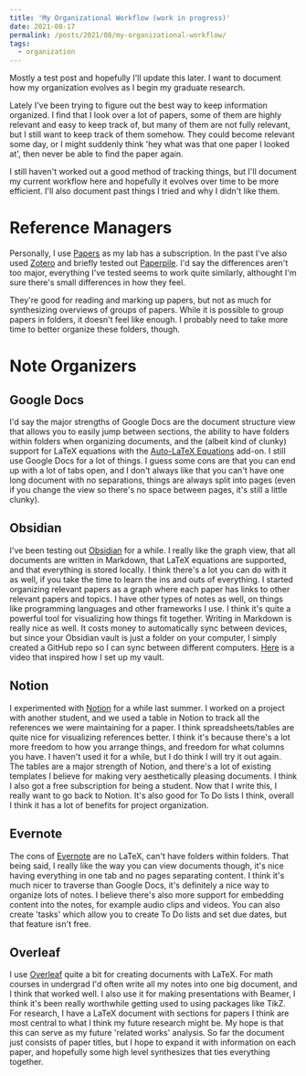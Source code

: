 ```yaml
---
title: 'My Organizational Workflow (work in progress)'
date: 2021-08-17
permalink: /posts/2021/08/my-organizational-workflow/
tags:
  - organization
---
```


Mostly a test post and hopefully I'll update this later. I want to document how my organization evolves as I begin my graduate research.

Lately I've been trying to figure out the best way to keep information organized. I find that I look over a lot of papers, some of them are highly relevant and easy to keep track of, but many of them are not fully relevant, but I still want to keep track of them somehow. They could become relevant some day, or I might suddenly think 'hey what was that one paper I looked at', then never be able to find the paper again.

I still haven't worked out a good method of tracking things, but I'll document my current workflow here and hopefully it evolves over time to be more efficient. I'll also document past things I tried and why I didn't like them.

Reference Managers
======
Personally, I use [Papers](https://www.papersapp.com/) as my lab has a subscription. In the past I've also used [Zotero](https://www.zotero.org/) and briefly tested out [Paperpile](https://paperpile.com/). I'd say the differences aren't too major, everything I've tested seems to work quite similarly, althought I'm sure there's small differences in how they feel.

They're good for reading and marking up papers, but not as much for synthesizing overviews of groups of papers. While it is possible to group papers in folders, it doesn't feel like enough. I probably need to take more time to better organize these folders, though.

Note Organizers
======

Google Docs
------
I'd say the major strengths of Google Docs are the document structure view that allows you to easily jump between sections, the ability to have folders within folders when organizing documents, and the (albeit kind of clunky) support for LaTeX equations with the [Auto-LaTeX Equations](https://workspace.google.com/marketplace/app/autolatex_equations/850293439076) add-on. I still use Google Docs for a lot of things. I guess some cons are that you can end up with a lot of tabs open, and I don't always like that you can't have one long document with no separations, things are always split into pages (even if you change the view so there's no space between pages, it's still a little clunky).

Obsidian
------
I've been testing out [Obsidian](https://obsidian.md/) for a while. I really like the graph view, that all documents are written in Markdown, that LaTeX equations are supported, and that everything is stored locally. I think there's a lot you can do with it as well, if you take the time to learn the ins and outs of everything. I started organizing relevant papers as a graph where each paper has links to other relevant papers and topics. I have other types of notes as well, on things like programming languages and other frameworks I use. I think it's quite a powerful tool for visualizing how things fit together. Writing in Markdown is really nice as well. It costs money to automatically sync between devices, but since your Obsidian vault is just a folder on your computer, I simply created a GitHub repo so I can sync between different computers. [Here](https://www.youtube.com/watch?v=txsScSC53-8) is a video that inspired how I set up my vault.

Notion
------
I experimented with [Notion](https://www.notion.so/) for a while last summer. I worked on a project with another student, and we used a table in Notion to track all the references we were maintaining for a paper. I think spreadsheets/tables are quite nice for visualizing references better. I think it's because there's a lot more freedom to how you arrange things, and freedom for what columns you have. I haven't used it for a while, but I do think I will try it out again. The tables are a major strength of Notion, and there's a lot of existing templates I believe for making very aesthetically pleasing documents. I think I also got a free subscription for being a student. Now that I write this, I really want to go back to Notion. It's also good for To Do lists I think, overall I think it has a lot of benefits for project organization.

Evernote
------
The cons of [Evernote](https://www.evernote.com/) are no LaTeX, can't have folders within folders. That being said, I really like the way you can view documents though, it's nice having everything in one tab and no pages separating content. I think it's much nicer to traverse than Google Docs, it's definitely a nice way to organize lots of notes. I believe there's also more support for embedding content into the notes, for example audio clips and videos. You can also create 'tasks' which allow you to create To Do lists and set due dates, but that feature isn't free.

Overleaf
------
I use [Overleaf](https://www.overleaf.com/) quite a bit for creating documents with LaTeX. For math courses in undergrad I'd often write all my notes into one big document, and I think that worked well. I also use it for making presentations with Beamer, I think it's been really worthwhile getting used to using packages like TikZ. For research, I have a LaTeX document with sections for papers I think are most central to what I think my future research might be. My hope is that this can serve as my future 'related works' analysis. So far the document just consists of paper titles, but I hope to expand it with information on each paper, and hopefully some high level synthesizes that ties everything together.
